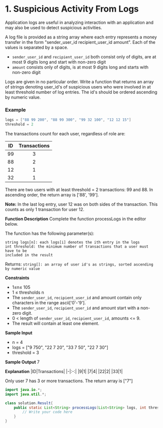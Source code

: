 # 1. Suspicious Activity From Logs

Application logs are useful in analyzing interaction with an application and may also be used to detect suspicious activities.

A log file is provided as a string array where each entry represents a money transfer in the form "sender_user_id recipient_user_id amount". Each of the values is separated by a space.

* `sender_user_id` and `recipient_user_id` both consist only of digits, are at most 9 digits long and start with non-zero digit
* `amount` consists only of digits, is at most 9 digits long and starts with non-zero digit

Logs are given in no particular order. Write a function that returns an array of strings denoting user_id's of suspicious users who were involved in at least threshold number of log entries. The id's should be ordered ascending by numeric value.

### Example
```Java
logs = ["88 99 200", "88 99 300", "99 32 100", "12 12 15"]
threshold = 2
```

The transactions count for each user, regardless of role are:

|ID|Transactions|
|-|:-:|
|99|3|
|88|2|
|12|1|
|32|1|

There are two users with at least threshold = 2 transactions: 99 and 88. In ascending order, the return array is ['88', '99'].

**Note:** In the last log entry, user 12 was on both sides of the transaction. This counts as only 1 transaction for user 12.

**Function Description**
Complete the function processLogs in the editor below.

The function has the following parameter(s):
```
string logs[n]: each logs[i] denotes the ith entry in the logs
int threshold: the minimum number of transactions that a user must have to be 
included in the result
```
Returns:
`string[]: an array of user id's as strings, sorted ascending by numeric value`

**Constraints**
* 1≤n≤ 105
* 1 ≤ thresholds n
* The `sender_user_id`, `recipient_user_id` and amount contain only characters in the range ascii['0'-'9'].
* The `sender_user_id`, `recipient_user_id` and amount start with a non-zero digit.
* 0 < length of `sender_user_id`, `recipient_user_id`, amounts <= 9.
* The result will contain at least one element.

**Sample Input**
* n = 4
* logs = ["9 750", "22 7 20", "33 7 50", "22 7 30"]
* threshold = 3

**Sample Output**
7

**Explanation**
|ID|Transactions|
|-|:-:|
|9|1|
|7|4|
|22|2|
|33|1|

Only user 7 has 3 or more transactions.
The return array is ["7"] 

```Java
import java.io.*;
import java.util.*;

class solution.Result{
	public static List<String> processLogs(List<String> logs, int threshold){
		// Write your code here
	}
}
```

